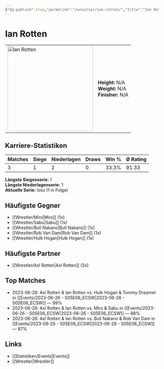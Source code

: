 ```yaml
---
{"dg-publish":true,"permalink":"/wrestler/ian-rotten/","title":"Ian Rotten","tags":["wrestler"],"noteIcon":""}
---
```



# Ian Rotten

<table>
        <tr>
        <td><img src="https://github.com/CptSpaulding1980/choke-slam-wrestling/releases/download/images/Ian_Rotten.png" width="280" alt="Ian Rotten"></td>
        <td>
        <b>Height:</b> N/A<br>
        <b>Weight:</b> N/A<br>
        <b>Finisher:</b> N/A<br>
        </td>
        </tr>
        </table>
        
## Karriere-Statistiken

| Matches | Siege | Niederlagen | Draws | Win % | Ø Rating |
|---------|-------|-------------|-------|-------|-----------|
| 3 | 1 | 2 | 0 | 33.3% | 91.33 |

**Längste Siegesserie:** 1<br>**Längste Niederlagenserie:** 1<br>**Aktuelle Serie:** loss (1 in Folge)


## Häufigste Gegner
- [[Wrestler/Miro\|Miro]] (1x)
- [[Wrestler/Sabu\|Sabu]] (1x)
- [[Wrestler/Bull Nakano\|Bull Nakano]] (1x)
- [[Wrestler/Rob Van Dam\|Rob Van Dam]] (1x)
- [[Wrestler/Hulk Hogan\|Hulk Hogan]] (1x)

## Häufigste Partner
- [[Wrestler/Axl Rotten\|Axl Rotten]] (3x)

## Top Matches
- 2023-06-26: Axl Rotten & Ian Rotten vs. Hulk Hogan & Tommy Dreamer in [[Events/2023-06-26 - S05E06_ECSW\|2023-06-26 - S05E06_ECSW]] — 99%
- 2023-06-26: Axl Rotten & Ian Rotten vs. Miro & Sabu in [[Events/2023-06-26 - S05E06_ECSW\|2023-06-26 - S05E06_ECSW]] — 88%
- 2023-06-26: Axl Rotten & Ian Rotten vs. Bull Nakano & Rob Van Dam in [[Events/2023-06-26 - S05E06_ECSW\|2023-06-26 - S05E06_ECSW]] — 87%

## Links
- [[Statistiken/Events\|Events]]
- [[Wrestler\|Wrestler]]
